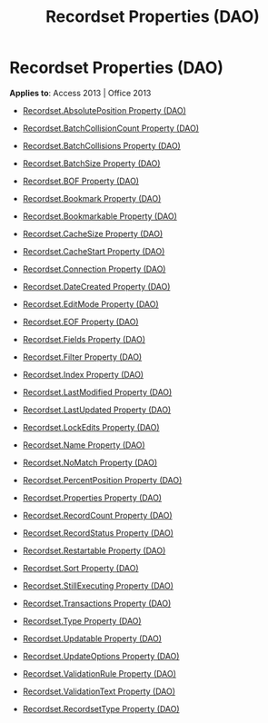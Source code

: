 ﻿---
title: Recordset Properties (DAO)
TOCTitle: Properties
ms:assetid: 37114a17-3737-4995-b35d-dd64c75b5ed2
ms:mtpsurl: https://msdn.microsoft.com/library/Dn124336(v=office.15)
ms:contentKeyID: 52071970
ms.date: 09/18/2015
mtps_version: v=office.15
---

# Recordset Properties (DAO)


**Applies to**: Access 2013 | Office 2013



  - [Recordset.AbsolutePosition Property (DAO)](recordset-absoluteposition-property-dao.md)

  - [Recordset.BatchCollisionCount Property (DAO)](recordset-batchcollisioncount-property-dao.md)

  - [Recordset.BatchCollisions Property (DAO)](recordset-batchcollisions-property-dao.md)

  - [Recordset.BatchSize Property (DAO)](recordset-batchsize-property-dao.md)

  - [Recordset.BOF Property (DAO)](recordset-bof-property-dao.md)

  - [Recordset.Bookmark Property (DAO)](recordset-bookmark-property-dao.md)

  - [Recordset.Bookmarkable Property (DAO)](recordset-bookmarkable-property-dao.md)

  - [Recordset.CacheSize Property (DAO)](recordset-cachesize-property-dao.md)

  - [Recordset.CacheStart Property (DAO)](recordset-cachestart-property-dao.md)

  - [Recordset.Connection Property (DAO)](recordset-connection-property-dao.md)

  - [Recordset.DateCreated Property (DAO)](recordset-datecreated-property-dao.md)

  - [Recordset.EditMode Property (DAO)](recordset-editmode-property-dao.md)

  - [Recordset.EOF Property (DAO)](recordset-eof-property-dao.md)

  - [Recordset.Fields Property (DAO)](recordset-fields-property-dao.md)

  - [Recordset.Filter Property (DAO)](recordset-filter-property-dao.md)

  - [Recordset.Index Property (DAO)](recordset-index-property-dao.md)

  - [Recordset.LastModified Property (DAO)](recordset-lastmodified-property-dao.md)

  - [Recordset.LastUpdated Property (DAO)](recordset-lastupdated-property-dao.md)

  - [Recordset.LockEdits Property (DAO)](recordset-lockedits-property-dao.md)

  - [Recordset.Name Property (DAO)](recordset-name-property-dao.md)

  - [Recordset.NoMatch Property (DAO)](recordset-nomatch-property-dao.md)

  - [Recordset.PercentPosition Property (DAO)](recordset-percentposition-property-dao.md)

  - [Recordset.Properties Property (DAO)](recordset-properties-property-dao.md)

  - [Recordset.RecordCount Property (DAO)](recordset-recordcount-property-dao.md)

  - [Recordset.RecordStatus Property (DAO)](recordset-recordstatus-property-dao.md)

  - [Recordset.Restartable Property (DAO)](recordset-restartable-property-dao.md)

  - [Recordset.Sort Property (DAO)](recordset-sort-property-dao.md)

  - [Recordset.StillExecuting Property (DAO)](recordset-stillexecuting-property-dao.md)

  - [Recordset.Transactions Property (DAO)](recordset-transactions-property-dao.md)

  - [Recordset.Type Property (DAO)](recordset-type-property-dao.md)

  - [Recordset.Updatable Property (DAO)](recordset-updatable-property-dao.md)

  - [Recordset.UpdateOptions Property (DAO)](recordset-updateoptions-property-dao.md)

  - [Recordset.ValidationRule Property (DAO)](recordset-validationrule-property-dao.md)

  - [Recordset.ValidationText Property (DAO)](recordset-validationtext-property-dao.md)

  - [Recordset.RecordsetType Property (DAO)](recordset-recordsettype-property-dao.md)

